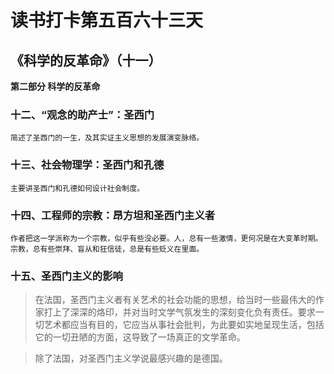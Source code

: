 # 读书打卡第五百六十三天
## 《科学的反革命》（十一）

**第二部分 科学的反革命**

### 十二、“观念的助产士”：圣西门

```
简述了圣西门的一生，及其实证主义思想的发展演变脉络。
```

### 十三、社会物理学：圣西门和孔德

```
主要讲圣西门和孔德如何设计社会制度。
```
### 十四、工程师的宗教：昂方坦和圣西门主义者
```
作者把这一学派称为一个宗教，似乎有些没必要。人，总有一些激情，更何况是在大变革时期。宗教，总有些崇拜、盲从和狂信徒，总是有些贬义在里面。
```
### 十五、圣西门主义的影响

> 在法国，圣西门主义者有关艺术的社会功能的思想，给当时一些最伟大的作家打上了深深的烙印，并对当时文学气氛发生的深刻变化负有责任。要求一切艺术都应当有目的，它应当从事社会批判，为此要如实地呈现生活，包括它的一切丑陋的方面，这导致了一场真正的文学革命。

> 除了法国，对圣西门主义学说最感兴趣的是德国。

> 